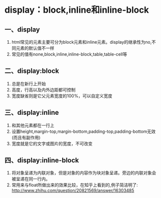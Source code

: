 display：block,inline和inline-block
===================================

一、display
-------------

1. html常见的元素主要可分为block元素和inline元素。display的继承性为no,不同元素的默认值不一样
2. 常见的值有none,block,inline,inline-block,table,table-cell等

二、display:block
------------------

1. 总是在新行上开始
2. 高度，行高以及内外边距都可控制
3. 宽度缺省则是它父元素宽度的100%，可以自定义宽度

三、display:inline
-------------------

1. 和其他元素都在一行上
2. 设置height,margin-top,margin-bottom,padding-top,padding-bottom无效(而且有副作用)
3. 宽度就是它的文字或图片的宽度，不可改变

四、display:inline-block
------------------------

1. 将对象呈递为内联对象，但是对象的内容作为块对象呈递。旁边的内联对象会被呈递在同一行内。
2. 常用来与float所做出来的效果比较，在知乎上看到的,例子简洁明了: http://www.zhihu.com/question/20821569/answer/16303485 
